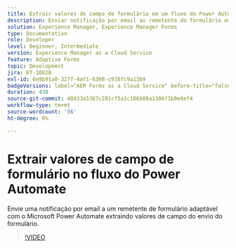 ```yaml
---
title: Extrair valores de campo de formulário em um fluxo do Power Automate
description: Enviar notificação por email ao remetente do formulário em um fluxo de trabalho do Microsoft Power Automate
solution: Experience Manager, Experience Manager Forms
type: Documentation
role: Developer
level: Beginner, Intermediate
version: Experience Manager as a Cloud Service
feature: Adaptive Forms
topic: Development
jira: KT-10828
exl-id: 6e9b91a0-327f-4af1-8308-c938fc9a13b9
badgeVersions: label="AEM Forms as a Cloud Service" before-title="false"
duration: 430
source-git-commit: 48433a5367c281cf5a1c106b08a1306f1b0e8ef4
workflow-type: tm+mt
source-wordcount: '56'
ht-degree: 0%

---
```


# Extrair valores de campo de formulário no fluxo do Power Automate

Envie uma notificação por email a um remetente de formulário adaptável com o Microsoft Power Automate extraindo valores de campo do envio do formulário.

>[!VIDEO](https://video.tv.adobe.com/v/345957?quality=12&learn=on)

